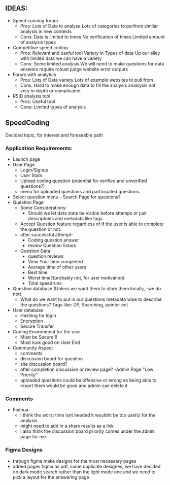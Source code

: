 ## IDEAS:

- Speed-running forum
    - Pros: Lots of Data to analyse
            Lots of categories to perfrom similar analysis in new contexts
    - Cons: Data is limited to times 
            No verification of times
            Limited amount of analysis types
- Competitive speed coding
    - Pros: Relevant and useful tool
            Variety in Types of data 
            Up our alley 
            with limited data we can have a variety
    - Cons: Some limited analysis
            We will need to make questions for data
            answers require robust judge website
            error outputs
- Forum with analytics
    - Pros: Lots of Data variety
            Lots of example websites to pull from
    - Cons: Hard to make enough data to fill the analysis 
            analsysis not very in depth or complicated
- RSID analysis tool
    - Pros: Useful tool
    - Cons: Limited types of analysis


## SpeedCoding
Decided topic, for interest and foreseable path 


### Application Requirements:

- Launch page
- User Page
    - Login/Signup
    - User Stats
    - Upload coding question (potential for verified and unverified questions?)
    - menu for uploaded questions and participated questions. 
- Select question menu - Search Page for questions?
- Question Page 
    - Some Considerations:
        - Should we let data stats be visible before attemps or just descriptoins and metadata like tags.
    - Accept Question feature regardless of if the user is able to complete the question or not.
    - after successful attempt-  
        - Coding question answer
        - review Question 5stars
    - Question Data
        - question reviews
         - View Your time completed
         - Average time of other users
         - Best time
         - Worst time?(probably not, for user motivation)
         - Total speedruns
- Question database (Unless we want them to store them locally, -we do not) 
    - What do we want to put in our questions metadata wise to describe the questions? Tags like: DP, Searching, pointer ect
- User database 
    - Hashing for login
    - Encryption
    - Secure Transfer
- Coding Environment for the user
    - Must be Secure!!!
    - Must look good on User End
- Community Aspect
    - comments
    - discussion board for question
    - site discussion board?
    - after completion discussion or review page?
-Admin Page "Low Priority"
    - uploaded questions could be offensive or wrong so being able to report them would be good and admin can delete it

### Comments
- Fanhua
    - I think the worst time isnt needed it wouldnt be too useful for the analysis
    - might need to add in a share results as a link
    - i also think the discussion board priority comes under the admin page for me.

### Figma Designs
- through figma make designs for the most necessary pages
- added pages figma as pdf, some duplicate designes, we have decided on dark mode search rather than the light mode one and we need to pick a layout for the answering page
